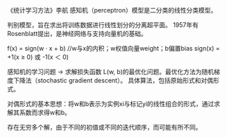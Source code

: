 《统计学习方法》李航
感知机（perceptron）模型是二分类的线性分类模型。

判别模型，旨在求出将训练数据进行线性划分的分离超平面。
1957年有Rosenblatt提出，是神经网络与支持向量机的基础。

f(x) = sign(w · x + b)   //w与x的内积；w权值向量weight；b偏置bias
sign(x) = +1(x ≥ 0) 或 -1(x ＜ 0)

感知机的学习问题 -> 求解损失函数 L(w, b)的最优化问题。最优化方法为随机梯度下降法（stochastic gradient descent）。
具体算法，包括原始形式和对偶形式。

对偶形式的基本思想：将w和b表示为实例xi与标记yi的线性组合的形式，通过求解其系数而求得w和b。

存在无穷多个解，由于不同的初值或不同的迭代顺序，而可能有所不同。







